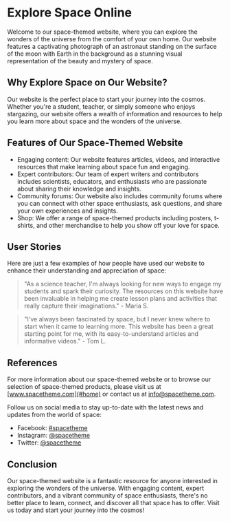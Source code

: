 <!--font:Montserrat-->

# Explore Space Online

Welcome to our space-themed website, where you can explore the wonders of the universe from the comfort of your own home. Our website features a captivating photograph of an astronaut standing on the surface of the moon with Earth in the background as a stunning visual representation of the beauty and mystery of space.

## Why Explore Space on Our Website?

Our website is the perfect place to start your journey into the cosmos. Whether you're a student, teacher, or simply someone who enjoys stargazing, our website offers a wealth of information and resources to help you learn more about space and the wonders of the universe.

## Features of Our Space-Themed Website

- Engaging content: Our website features articles, videos, and interactive resources that make learning about space fun and engaging.
- Expert contributors: Our team of expert writers and contributors includes scientists, educators, and enthusiasts who are passionate about sharing their knowledge and insights.
- Community forums: Our website also includes community forums where you can connect with other space enthusiasts, ask questions, and share your own experiences and insights.
- Shop: We offer a range of space-themed products including posters, t-shirts, and other merchandise to help you show off your love for space.

## User Stories

Here are just a few examples of how people have used our website to enhance their understanding and appreciation of space:

> "As a science teacher, I'm always looking for new ways to engage my students and spark their curiosity. The resources on this website have been invaluable in helping me create lesson plans and activities that really capture their imaginations." - Maria S.

> "I've always been fascinated by space, but I never knew where to start when it came to learning more. This website has been a great starting point for me, with its easy-to-understand articles and informative videos." - Tom L.

## References

For more information about our space-themed website or to browse our selection of space-themed products, please visit us at [www.spacetheme.com](#home) or contact us at [info@spacetheme.com](#contact).

Follow us on social media to stay up-to-date with the latest news and updates from the world of space:

- Facebook: [#spacetheme](#)
- Instagram: [@spacetheme](#)
- Twitter: [@spacetheme](#)

## Conclusion

Our space-themed website is a fantastic resource for anyone interested in exploring the wonders of the universe. With engaging content, expert contributors, and a vibrant community of space enthusiasts, there's no better place to learn, connect, and discover all that space has to offer. Visit us today and start your journey into the cosmos!

<!--

Write me content for website with wallpaper which alt text is:

"A photograph of an astronaut standing on the surface of the moon with Earth in the background."

The name/title of the page should not be 1:1 copy of the alt text but rather a real content of the website which is using this wallpaper.

- Use markdown format 
- Start with heading
- Heading should be short and concise
- The content should look like a real website 
- The website should not be about the wallpaper, wallpaper is just a related background
- Heading should be contain work "wallpaper" or "background"
- Include real sections like references, contact, user stories, etc. use things relevant to the page purpose.
- Feel free to use structure like headings, bullets, numbering, blockquotes, paragraphs, horizontal lines, etc.
- You can use formatting like bold or _italic_
- You can include UTF-8 emojis
- Links should be only #hash anchors (and you can refer to the document itself)
- Do not include images


---


# Explore the Universe with Our Space-Themed Wallpaper

Looking for a way to bring the beauty of space into your home or office? Look no further than our collection of space-themed wallpapers! Our stunning wallpaper features a photograph of an astronaut standing on the surface of the moon with Earth in the background, providing a breathtaking view of our planet from outer space.

## Why Choose Our Space-Themed Wallpaper?

Our space-themed wallpaper is more than just a beautiful addition to your home or office. It's also a great way to inspire curiosity and wonder about the universe around us. Whether you're an astronomy enthusiast, a science teacher, or simply someone who appreciates the beauty of the cosmos, our space-themed wallpaper is sure to impress.

## Features of Our Space-Themed Wallpaper

- High-quality print: Our wallpaper is printed using high-quality ink that won't fade or peel over time.
- Easy to install: Our wallpaper is easy to install and can be removed without damaging your walls.
- Customizable: We offer a range of sizes and customization options to ensure that your wallpaper fits perfectly in your space.
- Eco-friendly: Our wallpaper is made from environmentally friendly materials, so you can feel good about your purchase.

## User Stories

Our customers love our space-themed wallpaper! Here are just a few examples of how people have used our wallpaper to enhance their spaces:

> "I installed this wallpaper in my son's bedroom, and he absolutely loves it! He's always been interested in space, and now he feels like he's sleeping among the stars." - Sarah J.

> "As a science teacher, I'm always looking for ways to inspire my students. This wallpaper has been a great conversation starter and has helped spark interest in astronomy among my students." - John D.

## References

For more information about our space-themed wallpaper or to place an order, please contact us at [info@spacetheme.com](#contact) or visit our website at [www.spacetheme.com](#home). 

Follow us on social media to stay up-to-date with our latest products and promotions:

- Facebook: [#spacetheme](#)
- Instagram: [@spacetheme](#)
- Twitter: [@spacetheme](#)

## Conclusion

Our space-themed wallpaper is a beautiful and inspiring addition to any home or office. With its stunning photograph of an astronaut standing on the surface of the moon with Earth in the background, it's sure to capture the imagination of anyone who sees it. Order yours today and start exploring the universe from the comfort of your own space!


---


Heading should not include word "wallpaper". The website should not be about the wallpaper itself, wallpaper is just a related background, rewrite whole content.


---


# Discover the Wonders of Space with Our Space-Themed Website

Welcome to our space-themed website, where you can explore the beauty and mystery of the universe from the comfort of your own home. Our website features a stunning photograph of an astronaut standing on the surface of the moon with Earth in the background as a captivating background for your browsing experience.

## Why Explore Space on Our Website?

Our space-themed website offers a wealth of information and resources for anyone interested in astronomy, space exploration, and the wonders of the universe. Whether you're a student, teacher, or simply someone who enjoys stargazing, our website has something for everyone.

## Features of Our Space-Themed Website

- Engaging content: Our website features articles, videos, and interactive resources that make learning about space fun and engaging.
- Expert contributors: Our team of expert writers and contributors includes scientists, educators, and enthusiasts who are passionate about sharing their knowledge and insights.
- Community forums: Our website also includes community forums where you can connect with other space enthusiasts, ask questions, and share your own experiences and insights.
- Shop: We offer a range of space-themed products including posters, t-shirts, and other merchandise to help you show off your love for space.

## User Stories

Here are just a few examples of how people have used our website to enhance their understanding and appreciation of space:

> "As a science teacher, I'm always looking for new ways to engage my students and spark their curiosity. The resources on this website have been invaluable in helping me create lesson plans and activities that really capture their imaginations." - Maria S.

> "I've always been fascinated by space, but I never knew where to start when it came to learning more. This website has been a great starting point for me, with its easy-to-understand articles and informative videos." - Tom L.

## References

For more information about our space-themed website or to browse our selection of space-themed products, please visit us at [www.spacetheme.com](#home) or contact us at [info@spacetheme.com](#contact).

Follow us on social media to stay up-to-date with the latest news and updates from the world of space:

- Facebook: [#spacetheme](#)
- Instagram: [@spacetheme](#)
- Twitter: [@spacetheme](#)

## Conclusion

Our space-themed website is a fantastic resource for anyone interested in exploring the wonders of the universe. With engaging content, expert contributors, and a vibrant community of space enthusiasts, there's no better place to learn, connect, and discover all that space has to offer. Visit us today and start your journey into the cosmos!


---


Heading is too long, rewrite whole content.


---


# Discover Space: Explore the Wonders of the Universe on Our Website

Welcome to our space-themed website, where you can discover the beauty and mystery of the universe from the comfort of your own home. Our website features a captivating photograph of an astronaut standing on the surface of the moon with Earth in the background as a stunning backdrop for your browsing experience.

## Why Explore Space on Our Website?

Our website is the perfect place to start your journey into the cosmos. Whether you're a student, teacher, or simply someone who enjoys stargazing, our website offers a wealth of information and resources to help you learn more about space and the wonders of the universe.

## Features of Our Space-Themed Website

- Engaging content: Our website features articles, videos, and interactive resources that make learning about space fun and engaging.
- Expert contributors: Our team of expert writers and contributors includes scientists, educators, and enthusiasts who are passionate about sharing their knowledge and insights.
- Community forums: Our website also includes community forums where you can connect with other space enthusiasts, ask questions, and share your own experiences and insights.
- Shop: We offer a range of space-themed products including posters, t-shirts, and other merchandise to help you show off your love for space.

## User Stories

Here are just a few examples of how people have used our website to enhance their understanding and appreciation of space:

> "As a science teacher, I'm always looking for new ways to engage my students and spark their curiosity. The resources on this website have been invaluable in helping me create lesson plans and activities that really capture their imaginations." - Maria S.

> "I've always been fascinated by space, but I never knew where to start when it came to learning more. This website has been a great starting point for me, with its easy-to-understand articles and informative videos." - Tom L.

## References

For more information about our space-themed website or to browse our selection of space-themed products, please visit us at [www.spacetheme.com](#home) or contact us at [info@spacetheme.com](#contact).

Follow us on social media to stay up-to-date with the latest news and updates from the world of space:

- Facebook: [#spacetheme](#)
- Instagram: [@spacetheme](#)
- Twitter: [@spacetheme](#)

## Conclusion

Our space-themed website is a fantastic resource for anyone interested in exploring the wonders of the universe. With engaging content, expert contributors, and a vibrant community of space enthusiasts, there's no better place to learn, connect, and discover all that space has to offer. Visit us today and start your journey into the cosmos!


---


Heading is too long, rewrite whole content.


---


# Explore the Universe on Our Space-Themed Website

Welcome to our space-themed website, where you can explore the wonders of the universe from the comfort of your own home. Our website features a captivating photograph of an astronaut standing on the surface of the moon with Earth in the background as a stunning visual representation of the beauty and mystery of space.

## Why Explore Space on Our Website?

Our website is the perfect place to start your journey into the cosmos. Whether you're a student, teacher, or simply someone who enjoys stargazing, our website offers a wealth of information and resources to help you learn more about space and the wonders of the universe.

## Features of Our Space-Themed Website

- Engaging content: Our website features articles, videos, and interactive resources that make learning about space fun and engaging.
- Expert contributors: Our team of expert writers and contributors includes scientists, educators, and enthusiasts who are passionate about sharing their knowledge and insights.
- Community forums: Our website also includes community forums where you can connect with other space enthusiasts, ask questions, and share your own experiences and insights.
- Shop: We offer a range of space-themed products including posters, t-shirts, and other merchandise to help you show off your love for space.

## User Stories

Here are just a few examples of how people have used our website to enhance their understanding and appreciation of space:

> "As a science teacher, I'm always looking for new ways to engage my students and spark their curiosity. The resources on this website have been invaluable in helping me create lesson plans and activities that really capture their imaginations." - Maria S.

> "I've always been fascinated by space, but I never knew where to start when it came to learning more. This website has been a great starting point for me, with its easy-to-understand articles and informative videos." - Tom L.

## References

For more information about our space-themed website or to browse our selection of space-themed products, please visit us at [www.spacetheme.com](#home) or contact us at [info@spacetheme.com](#contact).

Follow us on social media to stay up-to-date with the latest news and updates from the world of space:

- Facebook: [#spacetheme](#)
- Instagram: [@spacetheme](#)
- Twitter: [@spacetheme](#)

## Conclusion

Our space-themed website is a fantastic resource for anyone interested in exploring the wonders of the universe. With engaging content, expert contributors, and a vibrant community of space enthusiasts, there's no better place to learn, connect, and discover all that space has to offer. Visit us today and start your journey into the cosmos!


---


Write me a Google font which is best fitting for the website.

Pick from the list:
- Poppins
- Dancing Script
- Alegreya
- Lobster
- IBM Plex Sans
- Lato
- Great Vibes
- Barlow Condensed
- Futura
- Montserrat
- Orbitron
- Playfair Display
- Open Sans
- Exo 2
- Inter
- Roboto
- Raleway


Write just the font name nothing else.


---


Montserrat

-->
